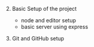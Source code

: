 2. Basic Setup of the project
    - node and editor setup
    - basic server using express

3. Git and GitHub setup